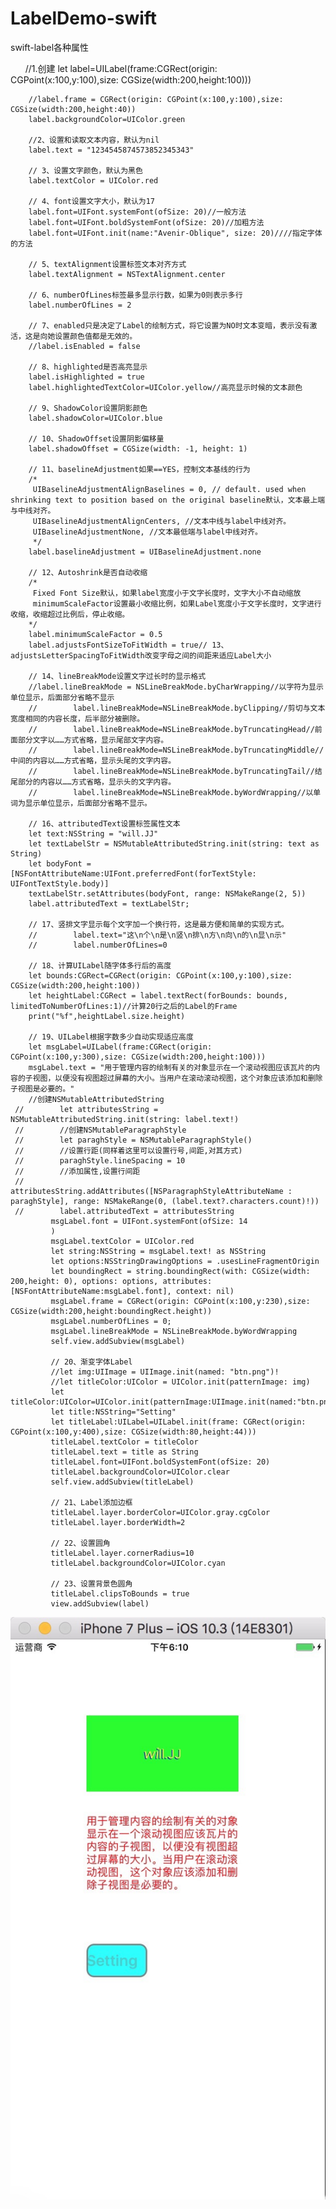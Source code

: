# LabelDemo-swift
swift-label各种属性

        //1.创建
        let label=UILabel(frame:CGRect(origin: CGPoint(x:100,y:100),size: CGSize(width:200,height:100)))
        
        //label.frame = CGRect(origin: CGPoint(x:100,y:100),size: CGSize(width:200,height:40))
        label.backgroundColor=UIColor.green
        
        //2、设置和读取文本内容，默认为nil
        label.text = "1234545874573852345343"
        
        // 3、设置文字颜色，默认为黑色
        label.textColor = UIColor.red
        
        // 4、font设置文字大小，默认为17
        label.font=UIFont.systemFont(ofSize: 20)//一般方法
        label.font=UIFont.boldSystemFont(ofSize: 20)//加粗方法
        label.font=UIFont.init(name:"Avenir-Oblique", size: 20)////指定字体的方法
        
        // 5、textAlignment设置标签文本对齐方式
        label.textAlignment = NSTextAlignment.center
        
        // 6、numberOfLines标签最多显示行数，如果为0则表示多行
        label.numberOfLines = 2
        
        // 7、enabled只是决定了Label的绘制方式，将它设置为NO时文本变暗，表示没有激活，这是向她设置颜色值都是无效的。
        //label.isEnabled = false
        
        // 8、highlighted是否高亮显示
        label.isHighlighted = true
        label.highlightedTextColor=UIColor.yellow//高亮显示时候的文本颜色
       
        // 9、ShadowColor设置阴影颜色
        label.shadowColor=UIColor.blue
        
        // 10、ShadowOffset设置阴影偏移量
        label.shadowOffset = CGSize(width: -1, height: 1)
        
        // 11、baselineAdjustment如果==YES，控制文本基线的行为
        /*
         UIBaselineAdjustmentAlignBaselines = 0, // default. used when shrinking text to position based on the original baseline默认，文本最上端与中线对齐。
         UIBaselineAdjustmentAlignCenters, //文本中线与label中线对齐。
         UIBaselineAdjustmentNone, //文本最低端与label中线对齐。
         */
        label.baselineAdjustment = UIBaselineAdjustment.none
        
        // 12、Autoshrink是否自动收缩
        /*
         Fixed Font Size默认，如果label宽度小于文字长度时，文字大小不自动缩放
         minimumScaleFactor设置最小收缩比例，如果Label宽度小于文字长度时，文字进行收缩，收缩超过比例后，停止收缩。
        */
        label.minimumScaleFactor = 0.5
        label.adjustsFontSizeToFitWidth = true// 13、adjustsLetterSpacingToFitWidth改变字母之间的间距来适应Label大小
        
        // 14、lineBreakMode设置文字过长时的显示格式
        //label.lineBreakMode = NSLineBreakMode.byCharWrapping//以字符为显示单位显示，后面部分省略不显示
        //        label.lineBreakMode=NSLineBreakMode.byClipping//剪切与文本宽度相同的内容长度，后半部分被删除。
        //        label.lineBreakMode=NSLineBreakMode.byTruncatingHead//前面部分文字以……方式省略，显示尾部文字内容。
        //        label.lineBreakMode=NSLineBreakMode.byTruncatingMiddle//中间的内容以……方式省略，显示头尾的文字内容。
        //        label.lineBreakMode=NSLineBreakMode.byTruncatingTail//结尾部分的内容以……方式省略，显示头的文字内容。
        //        label.lineBreakMode=NSLineBreakMode.byWordWrapping//以单词为显示单位显示，后面部分省略不显示。
        
        // 16、attributedText设置标签属性文本    
        let text:NSString = "will.JJ"
        let textLabelStr = NSMutableAttributedString.init(string: text as String)
        let bodyFont = [NSFontAttributeName:UIFont.preferredFont(forTextStyle: UIFontTextStyle.body)]
        textLabelStr.setAttributes(bodyFont, range: NSMakeRange(2, 5))
        label.attributedText = textLabelStr;
        
        // 17、竖排文字显示每个文字加一个换行符，这是最方便和简单的实现方式。
        //        label.text="这\n个\n是\n竖\n排\n方\n向\n的\n显\n示"
        //        label.numberOfLines=0
        
        // 18、计算UILabel随字体多行后的高度
        let bounds:CGRect=CGRect(origin: CGPoint(x:100,y:100),size: CGSize(width:200,height:100))
        let heightLabel:CGRect = label.textRect(forBounds: bounds, limitedToNumberOfLines:1)//计算20行之后的Label的Frame
        print("%f",heightLabel.size.height)
        
        // 19、UILabel根据字数多少自动实现适应高度
        let msgLabel=UILabel(frame:CGRect(origin: CGPoint(x:100,y:300),size: CGSize(width:200,height:100)))
        msgLabel.text = "用于管理内容的绘制有关的对象显示在一个滚动视图应该瓦片的内容的子视图，以便没有视图超过屏幕的大小。当用户在滚动滚动视图，这个对象应该添加和删除子视图是必要的。"
        //创建NSMutableAttributedString
     //        let attributesString = NSMutableAttributedString.init(string: label.text!)
     //        //创建NSMutableParagraphStyle
     //        let paraghStyle = NSMutableParagraphStyle()
     //        //设置行距(同样着这里可以设置行号,间距,对其方式)
     //        paraghStyle.lineSpacing = 10
     //        //添加属性,设置行间距
     //        attributesString.addAttributes([NSParagraphStyleAttributeName : paraghStyle], range: NSMakeRange(0, (label.text?.characters.count)!))
     //        label.attributedText = attributesString
             msgLabel.font = UIFont.systemFont(ofSize: 14
             )
             msgLabel.textColor = UIColor.red
             let string:NSString = msgLabel.text! as NSString
             let options:NSStringDrawingOptions = .usesLineFragmentOrigin
             let boundingRect = string.boundingRect(with: CGSize(width: 200,height: 0), options: options, attributes:[NSFontAttributeName:msgLabel.font], context: nil)
             msgLabel.frame = CGRect(origin: CGPoint(x:100,y:230),size: CGSize(width:200,height:boundingRect.height))
             msgLabel.numberOfLines = 0;
             msgLabel.lineBreakMode = NSLineBreakMode.byWordWrapping
             self.view.addSubview(msgLabel)

             // 20、渐变字体Label
             //let img:UIImage = UIImage.init(named: "btn.png")!
             //let titleColor:UIColor = UIColor.init(patternImage: img)
             let titleColor:UIColor=UIColor.init(patternImage:UIImage.init(named:"btn.png")!)
             let title:NSString="Setting"
             let titleLabel:UILabel=UILabel.init(frame: CGRect(origin: CGPoint(x:100,y:400),size: CGSize(width:80,height:44)))
             titleLabel.textColor = titleColor
             titleLabel.text = title as String
             titleLabel.font=UIFont.boldSystemFont(ofSize: 20)
             titleLabel.backgroundColor=UIColor.clear
             self.view.addSubview(titleLabel)

             // 21、Label添加边框
             titleLabel.layer.borderColor=UIColor.gray.cgColor
             titleLabel.layer.borderWidth=2

             // 22、设置圆角
             titleLabel.layer.cornerRadius=10
             titleLabel.backgroundColor=UIColor.cyan

             // 23、设置背景色圆角
             titleLabel.clipsToBounds = true
             view.addSubview(label)
        
![](https://github.com/jixiang0903/LabelDemo-swift/blob/master/WechatIMG48.jpeg)  
